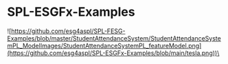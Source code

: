 # SPL-ESGFx-Examples


![https://github.com/esg4aspl/SPL-FESG-Examples/blob/master/StudentAttendanceSystem/StudentAttendanceSystemPL_ModelImages/StudentAttendanceSystemPL_featureModel.png](https://github.com/esg4aspl/SPL-ESGFx-Examples/blob/main/tesla.png))\

